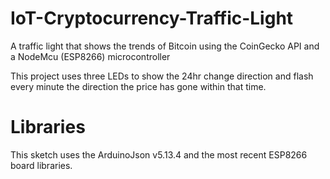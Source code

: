 # IoT-Cryptocurrency-Traffic-Light
A traffic light that shows the trends of Bitcoin using the CoinGecko API and a NodeMcu (ESP8266) microcontroller

This project uses three LEDs to show the 24hr change direction and flash every minute the direction the price has gone within that time.

# Libraries
This sketch uses the ArduinoJson v5.13.4 and the most recent ESP8266 board libraries.
